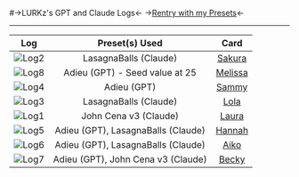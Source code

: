 #->LURKz's GPT and Claude Logs<-
->[Rentry with my Presets](https://rentry.org/LurkzyDurkzyBurkzy/)<-
***
Log | Preset(s) Used | Card
:----: | :----: | :----:
![Log2](https://files.catbox.moe/7219ue.jpg)   | LasagnaBalls (Claude) | [Sakura](https://chub.ai/characters/anonaugusproductions/sakura-adachi-9ea24000)
![Log8](https://files.catbox.moe/g6r2wm.png) | Adieu (GPT) - Seed value at 25 | [Melissa](https://chub.ai/characters/FrogTheSlut/melissa-47186a97)
![Log4](https://files.catbox.moe/19zcof.png) | Adieu (GPT) | [Sammy](https://chub.ai/characters/cyrodiil/sammy-862d8a4d)
![Log3](https://files.catbox.moe/18a4zt.jpg)   | LasagnaBalls (Claude) | [Lola](https://chub.ai/characters/LukeyPoo488/lola-823b699c)
![Log1](https://files.catbox.moe/tmv5ub.png)   | John Cena v3 (Claude) | [Laura](https://chub.ai/characters/Emyria/Laura)
![Log5](https://files.catbox.moe/k39b3q.png) | Adieu (GPT), LasagnaBalls (Claude) | [Hannah](https://chub.ai/characters/lurkinginpines/hannah-778334b8)
![Log6](https://files.catbox.moe/8l4fr3.png) | Adieu (GPT), LasagnaBalls (Claude) | [Aiko](https://chub.ai/characters/CliqueDOS/aiko-6dfa91e4)
![Log7](https://files.catbox.moe/t3a7ws.png) | Adieu (GPT), John Cena v3 (Claude) | [Becky](https://chub.ai/characters/lurkinginpines/becky-41a891c1)
